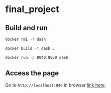 # final_project
## Build and run

```sh
docker rmi -f dash

docker build -t dash .

docker run -p 8040:8050 dash
```
## Access the page

Go to `http://localhost:840`  in browser [link here](http://localhost:8040).
